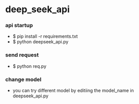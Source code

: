 # deep_seek_api

### api startup
- $ pip install -r requirements.txt
- $ python deepseek_api.py


### send request
- $ python req.py

### change model
- you can try different model by editiing the model_name in deepseek_api.py
